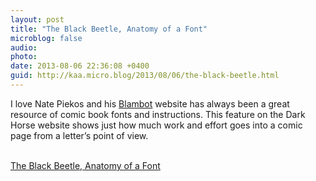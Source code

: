 ```yaml
---
layout: post
title: "The Black Beetle, Anatomy of a Font"
microblog: false
audio: 
photo: 
date: 2013-08-06 22:36:08 +0400
guid: http://kaa.micro.blog/2013/08/06/the-black-beetle.html
---
```

<p>I love Nate Piekos and his <a href="http://www.blambot.com">Blambot</a> website has always been a great resource of comic book fonts and instructions. This feature on the Dark Horse website shows just how much work and effort goes into a comic page from a letter&rsquo;s point of view.</p><br /><a href='http://www.darkhorse.com/Blog/1242/anatomy-pulp-font-lettering-feature-nate-piekos'>The Black Beetle, Anatomy of a Font</a>
